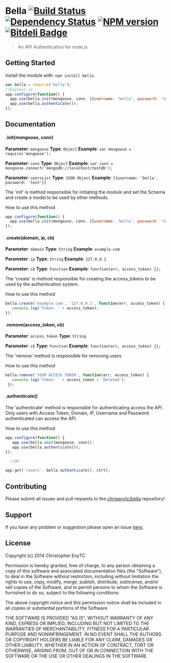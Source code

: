 # Bella [![Build Status](https://secure.travis-ci.org/chrisenytc/bella.png?branch=master)](https://travis-ci.org/chrisenytc/bella) [![Dependency Status](https://gemnasium.com/chrisenytc/bella.png)](https://gemnasium.com/chrisenytc/bella) [![NPM version](https://badge-me.herokuapp.com/api/npm/bella.png)](http://badges.enytc.com/for/npm/bella) [![Bitdeli Badge](https://d2weczhvl823v0.cloudfront.net/chrisenytc/bella/trend.png)](https://bitdeli.com/free "Bitdeli Badge")

> An API Authentication for node.js

## Getting Started
Install the module with: `npm install bella`

```javascript
var bella = require('bella');
//Express.js
app.configure(function() {
  app.use(bella.init(mongoose, conn, [{username: 'bella', password: 'test'}]));
  app.use(bella.authenticate());
});
```

## Documentation

#### .init(mongoose, conn)

**Parameter**: `mongoose`
**Type**: `Object`
**Example**: `var mongoose = require('mongoose');`

**Parameter**: `conn`
**Type**: `Object`
**Example**: `var conn = mongoose.connect('mongodb://localhost/testdb');`

**Parameter**: `usersList`
**Type**: `JSON Object`
**Example**: `[{username: 'bella', password: 'test'}]`

The 'init' is method responsible for initiating the module and set the Schema and create a model to be used by other methods.

How to use this method

```javascript
app.configure(function() {
  app.use(bella.init(mongoose, conn, [{username: 'bella', password: 'test'}]));
});
```

#### .create(domain, ip, cb)

**Parameter**: `domain`
**Type**: `String`
**Example**: `example.com`

**Parameter**: `ip`
**Type**: `String`
**Example**: `127.0.0.1`

**Parameter**: `cb`
**Type**: `Function`
**Example**: `function(err, access_token) {};`

The 'create' is method responsible for creating the access_tokens to be used by the authentication system.

How to use this method

```javascript
bella.create('example.com', '127.0.0.1', function(err, access_token) {
   console.log('Token: ' + access_token);
});
```

#### .remove(access_token, cb)

**Parameter**: `access_token`
**Type**: `String`

**Parameter**: `cb`
**Type**: `Function`
**Example**: `function(err, access_token) {};`

The 'remove' method is responsible for removing users

How to use this method

```javascript
bella.remove('YOUR ACCESS TOKEN', function(err, access_token) {
   console.log('Token: ' + access_token + 'Deleted');
 });
```

#### .authenticate()

The 'authenticate' method is responsible for authenticating access the API.
Only users with Access Token, Domain, IP, Username and Password authenticated can access the API.

How to use this method

```javascript
app.configure(function() {
   app.use(bella.init(mongoose, conn));
   app.use(bella.authenticate());
});

  //OR

app.get('/users', bella.authenticate(), ctrl);
```

## Contributing

Please submit all issues and pull requests to the [chrisenytc/bella](http://github.com/chrisenytc/bella) repository!

## Support
If you have any problem or suggestion please open an issue [here](https://github.com/chrisenytc/bella/issues).

## License
Copyright (c) 2014 Christopher EnyTC

Permission is hereby granted, free of charge, to any person
obtaining a copy of this software and associated documentation
files (the "Software"), to deal in the Software without
restriction, including without limitation the rights to use,
copy, modify, merge, publish, distribute, sublicense, and/or sell
copies of the Software, and to permit persons to whom the
Software is furnished to do so, subject to the following
conditions:

The above copyright notice and this permission notice shall be
included in all copies or substantial portions of the Software.

THE SOFTWARE IS PROVIDED "AS IS", WITHOUT WARRANTY OF ANY KIND,
EXPRESS OR IMPLIED, INCLUDING BUT NOT LIMITED TO THE WARRANTIES
OF MERCHANTABILITY, FITNESS FOR A PARTICULAR PURPOSE AND
NONINFRINGEMENT. IN NO EVENT SHALL THE AUTHORS OR COPYRIGHT
HOLDERS BE LIABLE FOR ANY CLAIM, DAMAGES OR OTHER LIABILITY,
WHETHER IN AN ACTION OF CONTRACT, TORT OR OTHERWISE, ARISING
FROM, OUT OF OR IN CONNECTION WITH THE SOFTWARE OR THE USE OR
OTHER DEALINGS IN THE SOFTWARE.
